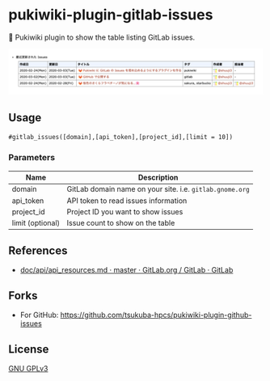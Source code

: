 # pukiwiki-plugin-gitlab-issues

🦊 Pukiwiki plugin to show the table listing GitLab issues.

![スクリーンショット](screenshot.png)

## Usage

```
#gitlab_issues([domain],[api_token],[project_id],[limit = 10])
```

### Parameters

| Name | Description |
| -- | -- |
| domain | GitLab domain name on your site. i.e. `gitlab.gnome.org` |
| api_token | API token to read issues information |
| project_id | Project ID you want to show issues |
| limit (optional) | Issue count to show on the table |

## References

- [doc/api/api_resources.md · master · GitLab.org / GitLab · GitLab](https://gitlab.com/gitlab-org/gitlab/blob/master/doc/api/api_resources.md)

## Forks
- For GitHub: https://github.com/tsukuba-hpcs/pukiwiki-plugin-github-issues

## License

[GNU GPLv3](LICENSE)
